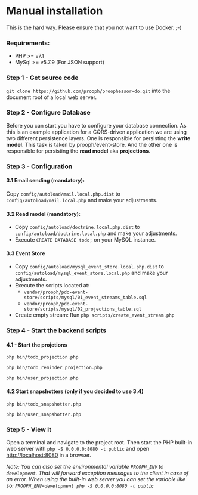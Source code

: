 # Manual installation

This is the hard way. Please ensure that you not want to use Docker. ;-)

### Requirements:
 - PHP >= v7.1
 - MySql >= v5.7.9 (For JSON support)

### Step 1 - Get source code

`git clone https://github.com/prooph/proophessor-do.git` into the document root of a local web server.

### Step 2 - Configure Database

Before you can start you have to configure your database connection.
As this is an example application for a CQRS-driven application we are using two different persistence layers.
One is responsible for persisting the **write model**. This task is taken by prooph/event-store.
And the other one is responsible for persisting the **read model** aka **projections**.

### Step 3 - Configuration

#### 3.1 Email sending (mandatory):

Copy `config/autoload/mail.local.php.dist` to `config/autoload/mail.local.php` and make your adjustments.

#### 3.2 Read model (mandatory):

 - Copy `config/autoload/doctrine.local.php.dist` to `config/autoload/doctrine.local.php` and make your adjustments.
 - Execute `CREATE DATABASE todo;` on your MySQL instance.

#### 3.3 Event Store

 - Copy `config/autoload/mysql_event_store.local.php.dist` to `config/autoload/mysql_event_store.local.php` and make your adjustments.
 - Execute the scripts located at:
   - `vendor/prooph/pdo-event-store/scripts/mysql/01_event_streams_table.sql`
   - `vendor/prooph/pdo-event-store/scripts/mysql/02_projections_table.sql`
 - Create empty stream: Run `php scripts/create_event_stream.php`

### Step 4 - Start the backend scripts

#### 4.1 - Start the projetions

`php bin/todo_projection.php`

`php bin/todo_reminder_projection.php`

`php bin/user_projection.php`

#### 4.2 Start snapshotters (only if you decided to use 3.4)

`php bin/todo_snapshotter.php`

`php bin/user_snapshotter.php`

### Step 5 - View It

Open a terminal and navigate to the project root. Then start the PHP built-in web server with `php -S 0.0.0.0:8080 -t public`
and open [http://localhost:8080](http://localhost:8080/) in a browser.

*Note: You can also set the environmental variable `PROOPH_ENV` to `development`. That will forward exception messages to the client in case of an error.
When using the built-in web server you can set the variable like so: `PROOPH_ENV=development php -S 0.0.0.0:8080 -t public`*
